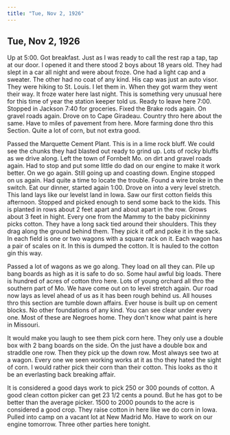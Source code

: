 ```yaml
---  
title: "Tue, Nov 2, 1926"  
---  
```

## Tue, Nov 2, 1926
Up at 5:00. Got breakfast. Just as I was ready to call the rest rap a tap, tap at our door. I opened it and there stood 2 boys about 18 years old. They had slept in a car all night and were about froze. One had a light cap and a sweater. The other had no coat of any kind. His cap was just an auto visor. They were hiking to St. Louis. I let them in. When they got warm they went their way. It froze water here last night. This is something very unusual here for this time of year the station keeper told us. Ready to leave here 7:00. Stopped in Jackson 7:40 for groceries. Fixed the Brake rods again. On gravel roads again. Drove on to Cape Giradeau. Country thro here about the same. Have to miles of pavement from here. More farming done thro this Section. Quite a lot of corn, but not extra good.

Passed the Marquette Cement Plant. This is in a lime rock bluff. We could see the chunks they had blasted out ready to grind up. Lots of rocky bluffs as we drive along. Left the town of Fornbelt Mo. on dirt and gravel roads again. Had to stop and put some little do dad on our engine to make it work better. On we go again. Still going up and coasting down. Engine stopped on us again. Had quite a time to locate the trouble. Found a wire broke in the switch. Eat our dinner, started again 1:00. Drove on into a very level stretch. This land lays like our levelst land in Iowa. Saw our first cotton fields this afternoon. Stopped and picked enough to send some back to the kids. This is planted in rows about 2 feet apart and about apart in the row. Grows about 3 feet in hight. Every one from the Mammy to the baby pickininny picks cotton. They have a long sack tied around their shoulders. This they drag along the ground behind them. They pick it off and poke it in the sack. In each field is one or two wagons with a square rack on it. Each wagon has a pair of scales on it. In this is dumped the cotton. It is hauled to the cotton gin this way. 

Passed a lot of wagons as we go along. They load on all they can. Pile up bang boards as high as it is safe to do so. Some haul awful big loads. There is hundred of acres of cotton thro here. Lots of young orchard all thro the southern part of Mo. We have come out on to level stretch again. Our road now lays as level ahead of us as it has been rough behind us. All houses thro this section are tumble down affairs. Ever house is built up on cement blocks. No other foundations of any kind. You can see clear under every one. Most of these are Negroes home. They don't know what paint is here in Missouri.

It would make you laugh to see them pick corn here. They only use a double box with 2 bang boards on the side. On the just have a double box and straddle one row. Then they pick up the down row. Most always see two at a wagon. Every one we seen working works at it as tho they hated the sight of corn. I would rather pick their corn than their cotton. This looks as tho it be an everlasting back breaking affair.

It is considered a good days work to pick 250 or 300 pounds of cotton. A good clean cotton picker can get 23 1/2 cents a pound. But he has got to be better than the average picker. 1500 to 2000 pounds to the acre is considered a good crop. They raise cotton in here like we do corn in Iowa. Pulled into camp on a vacant lot at New Madrid Mo. Have to work on our engine tomorrow. Three other parties here tonight.

